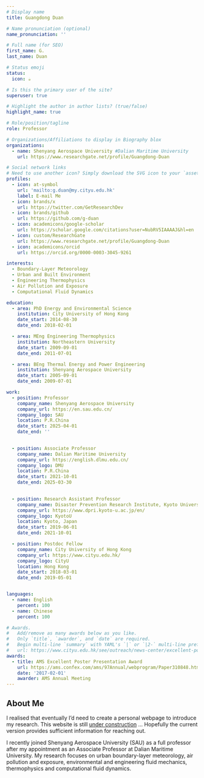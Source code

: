 ```yaml
---
# Display name
title: Guangdong Duan

# Name pronunciation (optional)
name_pronunciation: '' 

# Full name (for SEO)
first_name: G.
last_name: Duan 

# Status emoji
status:
  icon: ☕️

# Is this the primary user of the site?
superuser: true

# Highlight the author in author lists? (true/false)
highlight_name: true

# Role/position/tagline
role: Professor 

# Organizations/Affiliations to display in Biography blox
organizations:
  - name: Shenyang Aerospace University #Dalian Maritime University 
    url: https://www.researchgate.net/profile/Guangdong-Duan

# Social network links
# Need to use another icon? Simply download the SVG icon to your `assets/media/icons/` folder.
profiles:
  - icon: at-symbol
    url: 'mailto:g.duan@my.cityu.edu.hk'
    label: E-mail Me
  - icon: brands/x
    url: https://twitter.com/GetResearchDev
  - icon: brands/github
    url: https://github.com/g-duan
  - icon: academicons/google-scholar
    url: https://scholar.google.com/citations?user=NubRV5IAAAAJ&hl=en  
  - icon: custom/ResearchGate
    url: https://www.researchgate.net/profile/Guangdong-Duan
  - icon: academicons/orcid
    url: https://orcid.org/0000-0003-3045-9261

interests:
  - Boundary-Layer Meteorology
  - Urban and Built Environment
  - Engineering Thermophysics 
  - Air Pollution and Exposure 
  - Computational Fluid Dynamics 

education:
  - area: PhD Energy and Environmental Science 
    institution: City University of Hong Kong
    date_start: 2014-08-30
    date_end: 2018-02-01

  - area: MEng Engineering Thermophysics
    institution: Northeastern University
    date_start: 2009-09-01
    date_end: 2011-07-01

  - area: BEng Thermal Energy and Power Engineering 
    institution: Shenyang Aerospace University
    date_start: 2005-09-01
    date_end: 2009-07-01

work:
  - position: Professor 
    company_name: Shenyang Aerospace University 
    company_url: https://en.sau.edu.cn/
    company_logo: SAU
    location: P.R.China
    date_start: 2025-04-01
    date_end: ''

    
  - position: Associate Professor 
    company_name: Dalian Maritime University 
    company_url: https://english.dlmu.edu.cn/
    company_logo: DMU
    location: P.R.China
    date_start: 2021-10-01
    date_end: 2025-03-30

    
  - position: Research Assistant Professor 
    company_name: Disaster Prevention Research Institute, Kyoto University 
    company_url: https://www.dpri.kyoto-u.ac.jp/en/
    company_logo: KyotoU
    location: Kyoto, Japan
    date_start: 2019-06-01
    date_end: 2021-10-01

  - position: Postdoc Fellow 
    company_name: City University of Hong Kong
    company_url: https://www.cityu.edu.hk/
    company_logo: CityU
    location: Hong Kong
    date_start: 2018-03-01
    date_end: 2019-05-01


languages:
  - name: English
    percent: 100
  - name: Chinese
    percent: 100 

# Awards.
#   Add/remove as many awards below as you like.
#   Only `title`, `awarder`, and `date` are required.
#   Begin multi-line `summary` with YAML's `|` or `|2-` multi-line prefix and indent 2 spaces below.
#   url: https://www.cityu.edu.hk/see/outreach/news-center/excellent-poster-award-97th-ams-annual-meeting
awards:
  - title: AMS Excellent Poster Presentation Award
    url: https://ams.confex.com/ams/97Annual/webprogram/Paper310848.html
    date: '2017-02-01'
    awarder: AMS Annual Meeting
---
```


## About Me

I realised that eventually I’d need to create a personal webpage to introduce my research. This website is still [under construction](https://www.researchgate.net/profile/Guangdong-Duan) ... Hopefully the current version provides sufficient information for reaching out.

I recently joined Shenyang Aerospace University (SAU) as a full professor after my appointment as an Associate Professor at Dalian Maritime University. My research focuses on urban boundary-layer meteorology, air pollution and exposure, environmental and engineering fluid mechanics, thermophysics and computational fluid dynamics.
